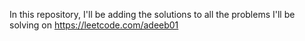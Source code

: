 In this repository, I'll be adding the solutions to all the problems I'll be solving on https://leetcode.com/adeeb01